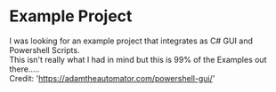 # Example Project
I was looking for an example project that integrates as C# GUI and Powershell Scripts. <br>
This isn't really what I had in mind but this is 99% of the Examples out there..... <br>
Credit: 'https://adamtheautomator.com/powershell-gui/'
